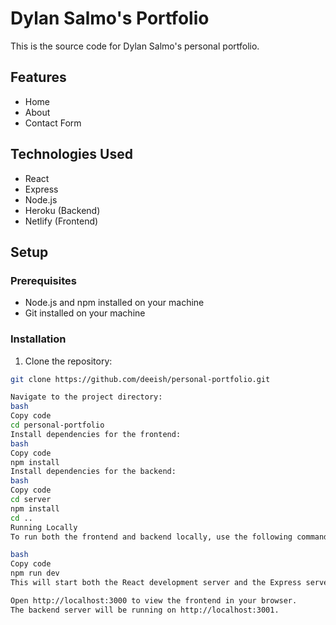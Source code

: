 # Dylan Salmo's Portfolio

This is the source code for Dylan Salmo's personal portfolio.

## Features

- Home
- About
- Contact Form

## Technologies Used

- React
- Express
- Node.js
- Heroku (Backend)
- Netlify (Frontend)

## Setup

### Prerequisites

- Node.js and npm installed on your machine
- Git installed on your machine

### Installation

1. Clone the repository:

```bash
git clone https://github.com/deeish/personal-portfolio.git

Navigate to the project directory:
bash
Copy code
cd personal-portfolio
Install dependencies for the frontend:
bash
Copy code
npm install
Install dependencies for the backend:
bash
Copy code
cd server
npm install
cd ..
Running Locally
To run both the frontend and backend locally, use the following command:

bash
Copy code
npm run dev
This will start both the React development server and the Express server.

Open http://localhost:3000 to view the frontend in your browser.
The backend server will be running on http://localhost:3001.